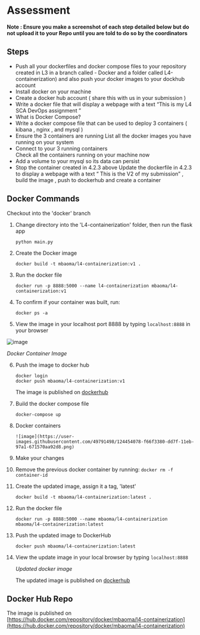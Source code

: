 # Assessment 
**Note : Ensure you make a screenshot of each step detailed below but do not   upload it to your Repo until you are told to do so by the coordinators**

## Steps
-   Push all your dockerfiles and docker compose files to your repository created in L3 in a branch called - Docker and  a folder called L4-containerization) and also push your docker images  to your dockhub account 
-   Install docker on your machine 
-   Create a docker hub account ( share this with us in your submission )
-   Write a docker file that will display a webpage with a text “This is my L4 SCA DevOps assignment ” 
-   What is Docker Compose?
-   Write a docker compose file that can be used to deploy 3 containers ( kibana , nginx , and mysql ) 
-   Ensure the 3 containers are running 
List all the docker images you have running on your system 
-   Connect to your 3 running  containers  
Check all the containers running on your machine now 
-   Add a volume to your mysql so its data can persist
-   Stop the container created in 4.2.3 above 
Update the dockerfile in 4.2.3 to display a webpage with a text “ This is the V2 of my submission”  , build the image , push to dockerhub and create a container 

## Docker Commands
Checkout into the 'docker' branch
1.  Change directory into the 'L4-containerization' folder, then run the flask app
    ```
    python main.py
    ```

2.  Create the Docker image
    ```
    docker build -t mbaoma/l4-containerization:v1 .
    ```

3.  Run the docker file
    ```
    docker run -p 8888:5000 --name l4-containerization mbaoma/l4-containerization:v1
    ```

4.  To confirm if your container was built, run:
    ```
    docker ps -a
    ```

5.  View the image in your localhost port 8888 by typing ```localhost:8888``` in your browser

![image](https://user-images.githubusercontent.com/49791498/124098371-687c0b80-da54-11eb-99d5-a4aa835dd17d.png)

*Docker Container Image*

6.  Push the image to docker hub
    ```
    docker login
    docker push mbaoma/l4-containerization:v1
    ```
    The image is published on [dockerhub](https://hub.docker.com/repository/docker/mbaoma/l4-containerization)

7.  Build the docker compose file
    ```
    docker-compose up
    ```
8.  Docker containers
    ```
    ![image](https://user-images.githubusercontent.com/49791498/124454078-f66f3380-dd7f-11eb-97a1-671570aa92d8.png)
    ```
    
9.  Make your changes

10.  Remove the previous docker container by running:
    ```
    docker rm -f container-id
    ```
    
11. Create the updated image, assign it a tag, 'latest'
    ```
    docker build -t mbaoma/l4-containerization:latest .
    ```
    
12. Run the docker file
    ```
    docker run -p 8888:5000 --name mbaoma/l4-containerization mbaoma/l4-containerization:latest 
    ```
    
13. Push the updated image to DockerHub
    ```
    docker push mbaoma/l4-containerization:latest 
    ```

14. View the update image in your local browser by typing ```localhost:8888```

    *Updated docker image*

    The updated image is published on [dockerhub]()

## Docker Hub Repo
The image is published on [https://hub.docker.com/repository/docker/mbaoma/l4-containerization](https://hub.docker.com/repository/docker/mbaoma/l4-containerization)
